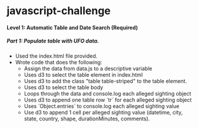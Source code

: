 # javascript-challenge

<h4>Level 1: Automatic Table and Date Search (Required)</h4>
<h5>Part 1: Populate table with UFO data.</h5>
<ul>
  <li>Used the index.html file provided.</li>
  <li>Wrote code that does the following:
    <ul>
      <li>Assign the data from data.js to a descriptive variable</li>
      <li>Uses d3 to select the table element in index.html</li>
      <li>Uses d3 to add the class "table table-striped" to the table element.</li>
      <li>Uses d3 to select the table body</li>
      <li>Loops through the data and console.log each alleged sighting object</li>
      <li>Uses d3 to append one table row `tr` for each alleged sighting object</li>
      <li>Uses `Object.entries` to console.log each alleged sighting value</li>
      <li>Use d3 to append 1 cell per alleged sighting value (datetime, city, state, country, shape, durationMinutes, comments).</li>
    </ul>    
  </li>
</ul>
    

